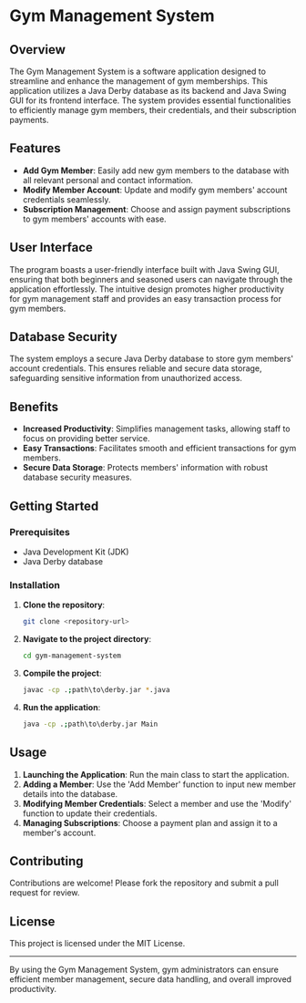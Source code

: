 # Gym Management System

## Overview
The Gym Management System is a software application designed to streamline and enhance the management of gym memberships. This application utilizes a Java Derby database as its backend and Java Swing GUI for its frontend interface. The system provides essential functionalities to efficiently manage gym members, their credentials, and their subscription payments.

## Features
- **Add Gym Member**: Easily add new gym members to the database with all relevant personal and contact information.
- **Modify Member Account**: Update and modify gym members' account credentials seamlessly.
- **Subscription Management**: Choose and assign payment subscriptions to gym members' accounts with ease.

## User Interface
The program boasts a user-friendly interface built with Java Swing GUI, ensuring that both beginners and seasoned users can navigate through the application effortlessly. The intuitive design promotes higher productivity for gym management staff and provides an easy transaction process for gym members.

## Database Security
The system employs a secure Java Derby database to store gym members' account credentials. This ensures reliable and secure data storage, safeguarding sensitive information from unauthorized access.

## Benefits
- **Increased Productivity**: Simplifies management tasks, allowing staff to focus on providing better service.
- **Easy Transactions**: Facilitates smooth and efficient transactions for gym members.
- **Secure Data Storage**: Protects members' information with robust database security measures.

## Getting Started
### Prerequisites
- Java Development Kit (JDK)
- Java Derby database

### Installation
1. **Clone the repository**:
    ```sh
    git clone <repository-url>
    ```
2. **Navigate to the project directory**:
    ```sh
    cd gym-management-system
    ```
3. **Compile the project**:
    ```sh
    javac -cp .;path\to\derby.jar *.java
    ```
4. **Run the application**:
    ```sh
    java -cp .;path\to\derby.jar Main
    ```

## Usage
1. **Launching the Application**: Run the main class to start the application.
2. **Adding a Member**: Use the 'Add Member' function to input new member details into the database.
3. **Modifying Member Credentials**: Select a member and use the 'Modify' function to update their credentials.
4. **Managing Subscriptions**: Choose a payment plan and assign it to a member's account.

## Contributing
Contributions are welcome! Please fork the repository and submit a pull request for review.

## License
This project is licensed under the MIT License.

---

By using the Gym Management System, gym administrators can ensure efficient member management, secure data handling, and overall improved productivity.
